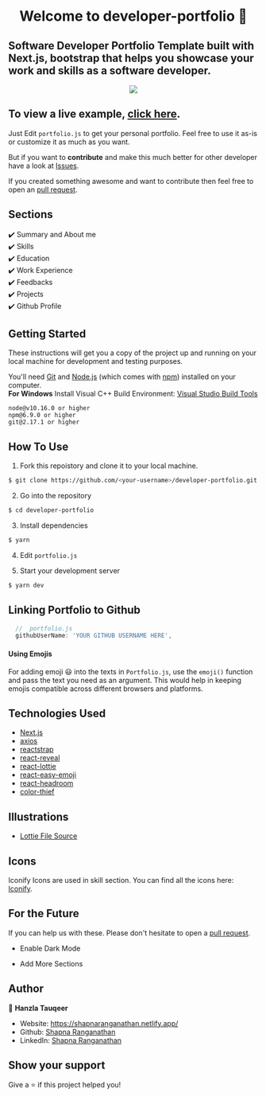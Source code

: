 <h1 align="center">Welcome to developer-portfolio 👋</h1>


## Software Developer Portfolio Template built with Next.js, bootstrap that helps you showcase your work and skills as a software developer.

<p align="center">
  <kbd>
    <img src="https://github.com/ShapnaRanganathan/shapna-developerportfolio"></img>
  </kbd>
</p>

## To view a live example, **[click here](https://github.com/ShapnaRanganathan/shapna-developerportfolio)**.

Just Edit `portfolio.js` to get your personal portfolio. Feel free to use it as-is or customize it as much as you want.

But if you want to **contribute** and make this much better for other developer have a look at [Issues](https://github.com/ShapnaRanganathan/shapna-developerportfolio).

If you created something awesome and want to contribute then feel free to open an [pull request](https://github.com/ShapnaRanganathan/shapna-developerportfolio).

## Sections

✔️ Summary and About me\
✔️ Skills\
✔️ Education\
✔️ Work Experience\
✔️ Feedbacks\
✔️ Projects\
✔️ Github Profile

## Getting Started

These instructions will get you a copy of the project up and running on your local machine for development and testing purposes.

You'll need [Git](https://git-scm.com) and [Node.js](https://nodejs.org/en/download/) (which comes with [npm](http://npmjs.com)) installed on your computer.
<br>
**For Windows** Install Visual C++ Build Environment: [Visual Studio Build Tools](https://visualstudio.microsoft.com/thank-you-downloading-visual-studio/?sku=BuildTools)

```
node@v10.16.0 or higher
npm@6.9.0 or higher
git@2.17.1 or higher
```

## How To Use

1. Fork this repoistory and clone it to your local machine.

```bash
$ git clone https://github.com/<your-username>/developer-portfolio.git
```

2. Go into the repository

```bash
$ cd developer-portfolio
```

3. Install dependencies

```bash
$ yarn
```

4. Edit `portfolio.js`

5. Start your development server

```bash
$ yarn dev
```

## Linking Portfolio to Github

```javascript
  //  portfolio.js
  githubUserName: 'YOUR GITHUB USERNAME HERE',
```

#### Using Emojis

For adding emoji 😃 into the texts in `Portfolio.js`, use the `emoji()` function and pass the text you need as an argument. This would help in keeping emojis compatible across different browsers and platforms.

## Technologies Used

- [Next.js](https://nextjs.org/)
- [axios](https://www.npmjs.com/package/axios)
- [reactstrap](https://reactstrap.github.io/)
- [react-reveal](https://www.react-reveal.com/)
- [react-lottie](https://www.npmjs.com/package/react-lottie)
- [react-easy-emoji](https://github.com/appfigures/react-easy-emoji)
- [react-headroom](https://github.com/KyleAMathews/react-headroom)
- [color-thief](https://github.com/lokesh/color-thief)

## Illustrations

- [Lottie File Source](https://lottiefiles.com)

## Icons

Iconify Icons are used in skill section. You can find all the icons here: [Iconify](https://icon-sets.iconify.design/).

## For the Future

If you can help us with these. Please don't hesitate to open a [pull request](https://github.com/ShapnaRanganathan/shapna-developerportfolio).

- Enable Dark Mode

- Add More Sections

## Author

👤 **Hanzla Tauqeer**

- Website: https://shapnaranganathan.netlify.app/
- Github: [Shapna Ranganathan](https://github.com/ShapnaRanganathan)
- LinkedIn: [Shapna Ranganathan](https://www.linkedin.com/in/shapna-ranganathan-226693264/)

## Show your support

Give a ⭐️ if this project helped you!
